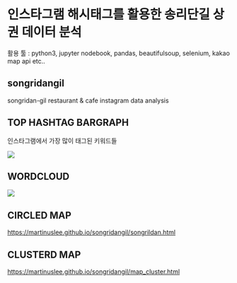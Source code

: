 # 인스타그램 해시태그를 활용한 송리단길 상권 데이터 분석

활용 툴 : python3, jupyter nodebook, pandas, beautifulsoup, selenium, kakao map api etc..


## songridangil 
songridan-gil restaurant &amp; cafe instagram data analysis

## TOP HASHTAG BARGRAPH

인스타그램에서 가장 많이 태그된 키워드들

<img src="https://user-images.githubusercontent.com/70839563/104911146-bd0f5b00-59cd-11eb-8be0-8d2eb3dfe3ad.png">

## WORDCLOUD
<img src="https://user-images.githubusercontent.com/70839563/104911096-ab2db800-59cd-11eb-9baf-a698caa5a7fe.png">

## CIRCLED MAP
https://martinuslee.github.io/songridangil/songrildan.html

## CLUSTERD MAP
https://martinuslee.github.io/songridangil/map_cluster.html

